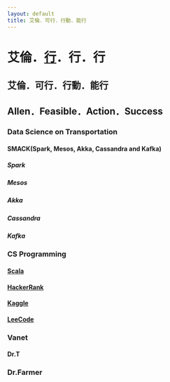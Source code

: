 ```yaml
---
layout: default
title: 艾倫．可行．行動．能行
---
```



# 艾倫．[行](http://www.shuowen.org/view/1265)．行．行

## 艾倫．可行．行動．能行
## Allen．Feasible．Action．Success
### Data Science on Transportation

#### SMACK(Spark, Mesos, Akka,  Cassandra and Kafka)
##### Spark
##### Mesos
##### Akka
##### Cassandra
##### Kafka

### CS Programming
#### [Scala](https://docs.scala-lang.org/)
#### [HackerRank](https://www.hackerrank.com/)
#### [Kaggle](https://www.kaggle.com/)
#### [LeeCode](https://leetcode.com/)

###  Vanet
#### Dr.T

### Dr.Farmer
